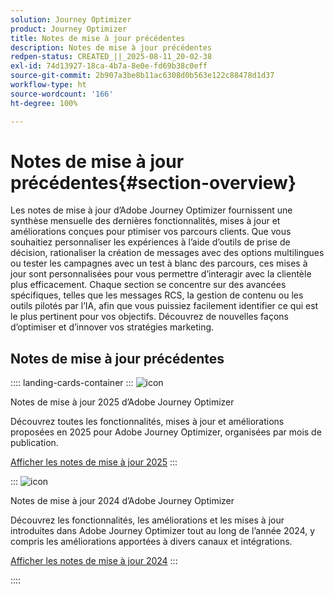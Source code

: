 ```yaml
---
solution: Journey Optimizer
product: Journey Optimizer
title: Notes de mise à jour précédentes
description: Notes de mise à jour précédentes
redpen-status: CREATED_||_2025-08-11_20-02-38
exl-id: 74d13927-18ca-4b7a-8e0e-fd69b38c0eff
source-git-commit: 2b907a3be8b11ac6308d0b563e122c88478d1d37
workflow-type: ht
source-wordcount: '166'
ht-degree: 100%

---
```


# Notes de mise à jour précédentes{#section-overview}

Les notes de mise à jour d’Adobe Journey Optimizer fournissent une synthèse mensuelle des dernières fonctionnalités, mises à jour et améliorations conçues pour ptimiser vos parcours clients. Que vous souhaitiez personnaliser les expériences à l’aide d’outils de prise de décision, rationaliser la création de messages avec des options multilingues ou tester les campagnes avec un test à blanc des parcours, ces mises à jour sont personnalisées pour vous permettre d’interagir avec la clientèle plus efficacement. Chaque section se concentre sur des avancées spécifiques, telles que les messages RCS, la gestion de contenu ou les outils pilotés par l’IA, afin que vous puissiez facilement identifier ce qui est le plus pertinent pour vos objectifs. Découvrez de nouvelles façons d’optimiser et d’innover vos stratégies marketing.

## Notes de mise à jour précédentes

:::: landing-cards-container
:::
![icon](https://cdn.experienceleague.adobe.com/icons/list-check.svg?lang=fr)

Notes de mise à jour 2025 d’Adobe Journey Optimizer

Découvrez toutes les fonctionnalités, mises à jour et améliorations proposées en 2025 pour Adobe Journey Optimizer, organisées par mois de publication.

[Afficher les notes de mise à jour 2025](../using/rn/release-notes-2025.md)
:::

:::
![icon](https://cdn.experienceleague.adobe.com/icons/list-check.svg?lang=fr)

Notes de mise à jour 2024 d’Adobe Journey Optimizer

Découvrez les fonctionnalités, les améliorations et les mises à jour introduites dans Adobe Journey Optimizer tout au long de l’année 2024, y compris les améliorations apportées à divers canaux et intégrations.

[Afficher les notes de mise à jour 2024](../using/rn/release-notes-2024.md)
:::

::::
